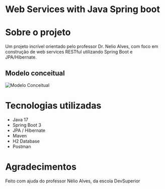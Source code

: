 # Web Services with Java Spring boot

# Sobre o projeto
Um projeto incrível orientado pelo professor Dr. Nelio Alves, com foco em construção de web services RESTful utilizando Spring Boot e JPA/Hibernate.
## Modelo conceitual
![Modelo Conceitual](https://github.com/EnzoRazoppi/assets/blob/main/Workshop-sb/modeloConceitual.png)

# Tecnologias utilizadas
- Java 17
- Spring Boot 3
- JPA / Hibernate
- Maven
- H2 Database
- Postman

# Agradecimentos

Feito com ajuda do professor Nélio Alves, da escola DevSuperior
